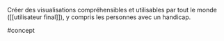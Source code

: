 Créer des visualisations compréhensibles et utilisables par tout le monde ([[utilisateur final]]), y compris les personnes avec un handicap.
 
 
 #concept 